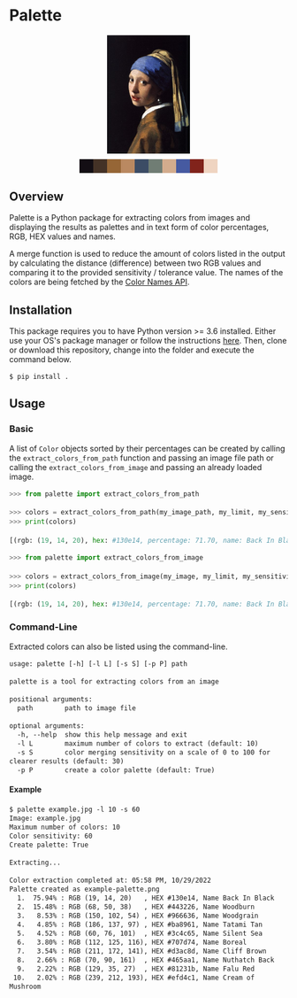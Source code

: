 # Palette

<div style="display:flex;align-items:center;align-content:center;flex-direction:column;gap:10px;"><img src="example.jpg" alt="example-image" width="150" style="display:flex;align-self:center;"/><img src="example-palette.png" alt="example-palette" height="25" style="display:block;"/></div>

## Overview

Palette is a Python package for extracting colors from images and displaying the results as palettes and in text form of color percentages, RGB, HEX values and names.

A merge function is used to reduce the amount of colors listed in the output by calculating the distance (difference) between two RGB values and comparing it to the provided sensitivity / tolerance value. The names of the colors are being fetched by the [Color Names API](https://github.com/meodai/color-names).

## Installation

This package requires you to have Python version >= 3.6 installed. Either use your OS's package manager or follow the instructions [here](https://www.python.org/downloads/). Then, clone or download this repository, change into the folder and execute the command below.

```
$ pip install .
```

## Usage

### Basic

A list of `Color` objects sorted by their percentages can be created by calling the `extract_colors_from_path` function and passing an image file path or calling the `extract_colors_from_image` and passing an already loaded image.

```python
>>> from palette import extract_colors_from_path

>>> colors = extract_colors_from_path(my_image_path, my_limit, my_sensitivity)["colors"]
>>> print(colors)

[(rgb: (19, 14, 20), hex: #130e14, percentage: 71.70, name: Back In Black), (rgb: (42, 32, 30), hex: #2a201e, percentage: 11.40, name: Dark Orchestra), (rgb: (68, 50, 38), hex: #443226, percentage: 6.37, name: Woodburn)]
```

```python
>>> from palette import extract_colors_from_image

>>> colors = extract_colors_from_image(my_image, my_limit, my_sensitivity)["colors"]
>>> print(colors)

[(rgb: (19, 14, 20), hex: #130e14, percentage: 71.70, name: Back In Black), (rgb: (42, 32, 30), hex: #2a201e, percentage: 11.40, name: Dark Orchestra), (rgb: (68, 50, 38), hex: #443226, percentage: 6.37, name: Woodburn)]
```

### Command-Line

Extracted colors can also be listed using the command-line.

```
usage: palette [-h] [-l L] [-s S] [-p P] path

palette is a tool for extracting colors from an image

positional arguments:
  path        path to image file

optional arguments:
  -h, --help  show this help message and exit
  -l L        maximum number of colors to extract (default: 10)
  -s S        color merging sensitivity on a scale of 0 to 100 for clearer results (default: 30)
  -p P        create a color palette (default: True)
```

#### Example

```
$ palette example.jpg -l 10 -s 60
Image: example.jpg
Maximum number of colors: 10
Color sensitivity: 60
Create palette: True

Extracting...

Color extraction completed at: 05:58 PM, 10/29/2022
Palette created as example-palette.png
  1.  75.94% : RGB (19, 14, 20)   , HEX #130e14, Name Back In Black
  2.  15.48% : RGB (68, 50, 38)   , HEX #443226, Name Woodburn
  3.   8.53% : RGB (150, 102, 54) , HEX #966636, Name Woodgrain
  4.   4.85% : RGB (186, 137, 97) , HEX #ba8961, Name Tatami Tan
  5.   4.52% : RGB (60, 76, 101)  , HEX #3c4c65, Name Silent Sea
  6.   3.80% : RGB (112, 125, 116), HEX #707d74, Name Boreal
  7.   3.54% : RGB (211, 172, 141), HEX #d3ac8d, Name Cliff Brown
  8.   2.66% : RGB (70, 90, 161)  , HEX #465aa1, Name Nuthatch Back
  9.   2.22% : RGB (129, 35, 27)  , HEX #81231b, Name Falu Red
 10.   2.02% : RGB (239, 212, 193), HEX #efd4c1, Name Cream of Mushroom
```
